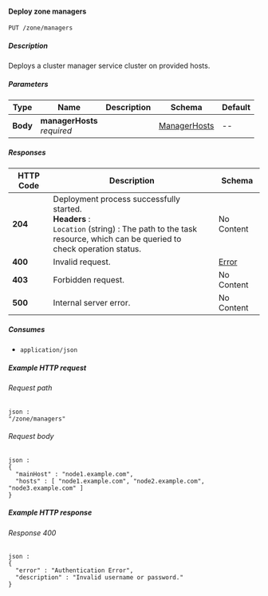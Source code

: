
<a name="put_zone_managers"></a>
#### Deploy zone managers
```
PUT /zone/managers
```


##### Description
Deploys a cluster manager service cluster on provided hosts.


##### Parameters

|Type|Name|Description|Schema|Default|
|---|---|---|---|---|
|**Body**|**managerHosts**  <br>*required*||[ManagerHosts](../definitions/ManagerHosts.md#managerhosts)|--|


##### Responses

|HTTP Code|Description|Schema|
|---|---|---|
|**204**|Deployment process successfully started.  <br>**Headers** :   <br>`Location` (string) : The path to the task resource, which can be queried to <br>check operation status.|No Content|
|**400**|Invalid request.|[Error](../definitions/Error.md#error)|
|**403**|Forbidden request.|No Content|
|**500**|Internal server error.|No Content|


##### Consumes

* `application/json`


##### Example HTTP request

###### Request path
```
json :
"/zone/managers"
```


###### Request body
```
json :
{
  "mainHost" : "node1.example.com",
  "hosts" : [ "node1.example.com", "node2.example.com", "node3.example.com" ]
}
```


##### Example HTTP response

###### Response 400
```
json :
{
  "error" : "Authentication Error",
  "description" : "Invalid username or password."
}
```



